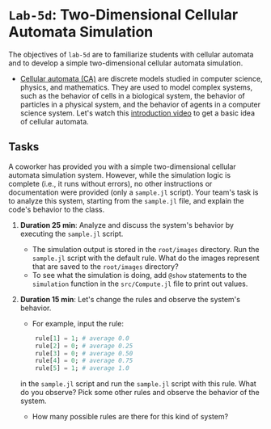 # `Lab-5d`: Two-Dimensional Cellular Automata Simulation
The objectives of `lab-5d` are to familiarize students with cellular automata and to develop a simple two-dimensional cellular automata simulation. 
* [Cellular automata (CA)](https://en.wikipedia.org/wiki/Cellular_automaton) are discrete models studied in computer science, physics, and mathematics. They are used to model complex systems, such as the behavior of cells in a biological system, the behavior of particles in a physical system, and the behavior of agents in a computer science system. Let's watch this [introduction video](https://www.youtube.com/watch?v=DKGodqDs9sA) to get a basic idea of cellular automata.

## Tasks
A coworker has provided you with a simple two-dimensional cellular automata simulation system. However, while the simulation logic is complete (i.e., it runs without errors), no other instructions or documentation were provided (only a `sample.jl` script). Your team's task is to analyze this system, starting from the `sample.jl` file, and explain the code's behavior to the class. 

1. __Duration 25 min__: Analyze and discuss the system's behavior by executing the `sample.jl` script.
    * The simulation output is stored in the `root/images` directory. Run the `sample.jl` script with the default rule. What do the images represent that are saved to the `root/images` directory?
    * To see what the simulation is doing, add `@show` statements to the `simulation` function in the `src/Compute.jl` file to print out values. 

1. __Duration 15 min__: Let's change the rules and observe the system's behavior.
    * For example, input the rule:
    ```julia
        rule[1] = 1; # average 0.0 
        rule[2] = 0; # average 0.25 
        rule[3] = 0; # average 0.50 
        rule[4] = 0; # average 0.75
        rule[5] = 1; # average 1.0
    ```
   in the `sample.jl` script and run the `sample.jl` script with this rule. What do you observe? Pick some other rules and observe the behavior of the system.
   * How many possible rules are there for this kind of system?
